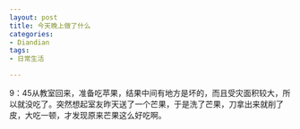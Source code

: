 ```yaml
---
layout: post
title: 今天晚上做了什么
categories:
- Diandian
tags:
- 日常生活

---
```

9：45从教室回来，准备吃苹果，结果中间有地方是坏的，而且受灾面积较大，所以就没吃了。突然想起室友昨天送了一个芒果，于是洗了芒果，刀拿出来就削了皮，大吃一顿，才发现原来芒果这么好吃啊。